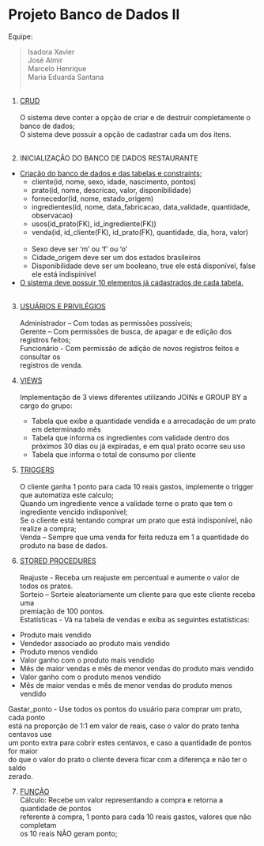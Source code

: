 # Projeto Banco de Dados II

Equipe:
> Isadora Xavier<br/>
> José Almir<br/>
> Marcelo Henrique<br/>
> Maria Eduarda Santana<br/><br/>

1. [CRUD](/CRUD)<br/><br/>
  O sistema deve conter a opção de criar e de destruir completamente o banco de dados;<br/>
  O sistema deve possuir a opção de cadastrar cada um dos itens.<br/><br/>

2. INICIALIZAÇÃO DO BANCO DE DADOS RESTAURANTE<br/>
  - [Criação do banco de dados e das tabelas e constraints;](/Database/a-tables.sql)<br/>
    - cliente(id, nome, sexo, idade, nascimento, pontos) 
    - prato(id, nome, descricao, valor, disponibilidade) 
    - fornecedor(id, nome, estado_origem) 
    - ingredientes(id, nome, data_fabricacao, data_validade, quantidade, observacao) 
    - usos(id_prato(FK), id_ingrediente(FK)) 
    - venda(id, id_cliente(FK), id_prato(FK), quantidade, dia, hora, valor)<br/><br/>
    -  Sexo deve ser ‘m’ ou ‘f’ ou ‘o’ 
    -  Cidade_origem deve ser um dos estados brasileiros 
    -  Disponibilidade deve ser um booleano, true ele está disponível, false ele está indispinível<br/>
  - [O sistema deve possuir 10 elementos já cadastrados de cada tabela.](/Database/b-inserts.sql)<br/><br/>

3. [USUÁRIOS E PRIVILÉGIOS](/Database/c-user_privileges.sql)<br/><br/>
  Administrador – Com todas as permissões possíveis;<br/>
  Gerente – Com permissões de busca, de apagar e de edição dos registros feitos;<br/>
  Funcionário - Com permissão de adição de novos registros feitos e consultar os<br/>
registros de venda.<br/>

4. [VIEWS](/Database/d-views.sql)<br/><br/>
  Implementação de 3 views diferentes utilizando JOINs e GROUP BY a cargo do grupo:<br/>
    - Tabela que exibe a quantidade vendida e a arrecadação de um prato em determinado mês<br/>
    - Tabela que informa os ingredientes com validade dentro dos próximos 30 dias ou já expiradas, e em qual prato ocorre seu uso<br/>
    - Tabela que informa o total de consumo por cliente<br/>

5. [TRIGGERS](/Database/e-triggers.sql)<br/><br/>
  O cliente ganha 1 ponto para cada 10 reais gastos, implemente o trigger que 
automatiza este calculo;<br/>
  Quando um ingrediente vence a validade torne o prato que tem o ingrediente 
vencido indisponível;<br/>
  Se o cliente está tentando comprar um prato que está indisponível, não realize a 
compra;<br/>
  Venda – Sempre que uma venda for feita reduza em 1 a quantidade do produto na 
base de dados.<br/>

6. [STORED PROCEDURES](Database/g-stored_procedures.sql)<br/><br/>
   Reajuste - Receba um reajuste em percentual e aumente o valor de todos os pratos.<br/>
   Sorteio – Sorteie aleatoriamente um cliente para que este cliente receba uma<br/>
premiação de 100 pontos.<br/> 
   Estatísticas - Vá na tabela de vendas e exiba as seguintes estatísticas:<br/>
  -  Produto mais vendido<br/> 
  - Vendedor associado ao produto mais vendido<br/> 
  - Produto menos vendido<br/> 
  - Valor ganho com o produto mais vendido<br/> 
  - Mês de maior vendas e mês de menor vendas do produto mais vendido<br/> 
  - Valor ganho com o produto menos vendido<br/> 
  - Mês de maior vendas e mês de menor vendas do produto menos vendido<br/> 

  Gastar_ponto - Use todos os pontos do usuário para comprar um prato, cada ponto<br/> 
está na proporção de 1:1 em valor de reais, caso o valor do prato tenha centavos use<br/> 
um ponto extra para cobrir estes centavos, e caso a quantidade de pontos for maior<br/> 
do que o valor do prato o cliente devera ficar com a diferença e não ter o saldo<br/> 
zerado.<br/>

7. [FUNÇÃO](Database/f-function.sql)<br/> 
  Cálculo: Recebe um valor representando a compra e retorna a quantidade de pontos<br/> 
referente à compra, 1 ponto para cada 10 reais gastos, valores que não completam<br/> 
os 10 reais NÃO geram ponto; 

